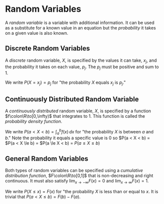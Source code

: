 # Random Variables

A _random variable_ is a variable with additional information.
It can be used as a substitute for a known value in an equation
but the _probability_ it takes on a given value is also known.

## Discrete Random Variables

A _discrete_ random variable, $X$, is specified by the values
it can take, $x_j$, and the probability it takes on each
value, $p_j$. The $p_j$ must be positive and sum to 1.

We write $P(X = x_j) = p_j$ for "the probability $X$ equals
$x_j$ is $p_j$."

## Continuously Distributed Random Variable

A _continuously distributed_ random variable, $X$, is specified by a
function $f\colon\R\to[0,\infty)$ that integrates to 1. This function
is called the _probability density function_. 

We write $P(a < X < b) = \int_a^b f(x)\,dx$ for "the probability $X$ is
between $a$ and $b$."  Note the probability it equals a specific value is 0
so $P(a < X < b) = $P(a < X \le b) = $P(a \le X < b) = $P(a \le X \le b)$

## General Random Variables

Both types of random variables can be specified using a
_cumulative distribution function_, $F\colon\R\to[0,1]$ that is
non-decreasing and right continuous. It must also satisfy
$\lim_{x\to -\infty} F(x) = 0$ and $\lim_{x\to\infty} F(x) = 1$.

We write $P(X \le x) = F(x)$ for "the probability $X$ is less than
or equal to $x$.  It is trivial that $P(a < X \le b) = F(b) - F(a)$.
